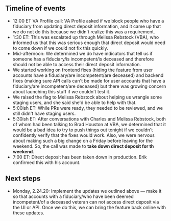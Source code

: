 ## Timeline of events

- 12:00 ET VA Profile call: VA Profile asked if we block people who have a fiduciary from updating direct deposit information, and it came up that we do not do this because we didn't realize this was a requirement.
- 1:30 ET: This was escalated up through Melissa Rebstock (VBA), who informed us that this was serious enough that direct deposit would need to come down if we could not fix this quickly.
- Mid-afternoon: We determined we do have indicators that tell us if someone has a fiduciary/is incompetent/is deceased and therefore should not be able to access their direct deposit information.
- We started working on frontend fixes (hiding the feature from user accounts have a fiduciary/are incompetent/are deceased) and backend fixes (making sure API calls can't be made for user accounts that have a fiduciary/are incompetent/are deceased) but there was growing concern about launching this stuff if we couldn't test it.
- We raised the flag to Melissa Rebstock about helping us wrangle some staging users, and she said she'd be able to help with that.
- 5:00ish ET: While PRs were ready, they needed to be reviewed, and we still didn't have staging users.
- 5:30ish ET: After conversations with Charles and Melissa Rebstock, both of whom had been talking to Brad Houston at VBA, we determined that it would be a bad idea to try to push things out tonight if we couldn't confidently verify that the fixes would work. Also, we were nervous about making such a big change on a Friday before leaving for the weekend. So, the call was made to **take down direct deposit for th weekend**.
- 7:00 ET: Direct deposit has been taken down in production. Erik confirmed this with his account.

## Next steps

- Monday, 2.24.20: Implement the updates we outlined above — make it so that accounts with a fiduciary/who have been deemed incompetent/of a deceased veteran can not access direct deposit via the UI or API. Once we do this, we can bring the feature back online with these updates.
